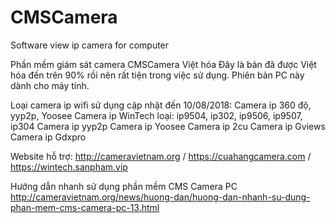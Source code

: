 # CMSCamera
Software view ip camera for computer

Phần mềm giám sát camera CMSCamera Việt hóa
Đây là bản đã được Việt hóa đến trên 90% rồi nên rất tiện trong việc sử dụng.
Phiên bản PC này dành cho máy tính.

Loại camera ip wifi sử dụng cập nhật đến 10/08/2018:
Camera ip 360 độ, yyp2p, Yoosee
Camera ip WinTech loại:  ip9504, ip302, ip9506, ip9507, ip304
Camera ip yyp2p
Camera ip Yoosee
Camera ip 2cu
Camera ip Gviews
Camera ip Gdxpro

Website hỗ trợ:
http://cameravietnam.org / https://cuahangcamera.com / https://wintech.sanpham.vip

Hướng dẫn nhanh sử dụng phần mềm CMS Camera PC
http://cameravietnam.org/news/huong-dan/huong-dan-nhanh-su-dung-phan-mem-cms-camera-pc-13.html
